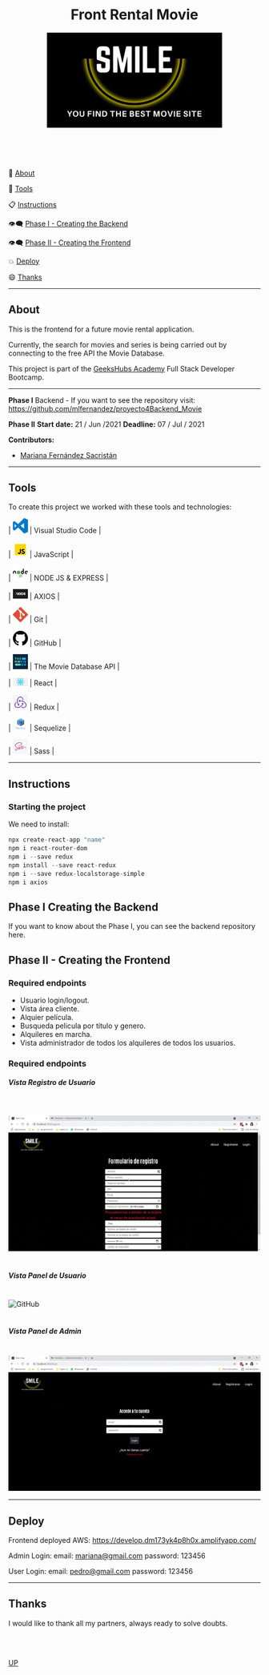 <a name="top"></a>


<h1 align="center" >Front Rental Movie</h1>

<p align="center">
  <img src="src/images/logosmall.png" alt="Smile" width="350"/>
</p>




<br/>
<br/>
<br/>


:speech_balloon: [About](#id1)   

:hammer: [Tools](#id2)

:clipboard: [Instructions](#id3)

:eye_speech_bubble: [Phase I - Creating the Backend](#id4)

:eye_speech_bubble: [Phase II - Creating the Frontend](#id5)

:collision: [Deploy](#id7)

:smile: [Thanks](#id8)

---

<a name="id1"></a>
## **About**

This is the frontend for a future movie rental application.

Currently, the search for movies and series is being carried out by connecting to the free API the Movie Database.

This project is part of the [GeeksHubs Academy](https://bootcamp.geekshubsacademy.com/) Full Stack Developer Bootcamp. 

---
**Phase I**
Backend - If you want to see the repository visit: https://github.com/mlfernandez/proyecto4Backend_Movie

**Phase II**
**Start date:** 21 / Jun /2021
**Deadline:** 07 / Jul / 2021

**Contributors:**
* [Mariana Fernández Sacristán](https://github.com/mlfernandez)

---

<a name="id2"></a>

## **Tools**

To create this project we worked with these tools and technologies:

| <img src="src/images/logovisual.png" alt="Visual" width="30"/> | Visual Studio Code |

| <img src="src/images/javascript2.png" alt="JavaScript" width="30"/> | JavaScript | 

| <img src="src/images/nodejs.png" alt="HTML5" width="30"/> | NODE JS & EXPRESS |

| <img src="src/images/axios.png" alt="CSS3" width="30"/> | AXIOS | 

| <img src="src/images/git.png" alt="Git" width="30"/> | Git |

| <img src="src/images/github2.png" alt="GitHub" width="30"/> | GitHub | 

| <img src="src/images/tmd.jpg" alt="GitHub" width="30"/> | The Movie Database API | 

| <img src="src/images/react.png" alt="GitHub" width="30"/> | React | 

| <img src="src/images/redux.jpg" alt="GitHub" width="30"/> | Redux | 

| <img src="src/images/sequelize.png" alt="GitHub" width="30"/> | Sequelize | 

| <img src="src/images/sass.png" alt="GitHub" width="30"/> | Sass | 



<a name="id3"></a>
***
## **Instructions**


<h3> Starting the project </h3>
   
We need to install:

```javascript
npx create-react-app "name"
npm i react-router-dom
npm i --save redux
npm install --save react-redux
npm i --save redux-localstorage-simple
npm i axios
```


<a name="id4"></a>
## Phase I Creating the Backend

If you want to know about the Phase I, you can see the backend repository here.


<a name="id5"></a>
## Phase II - Creating the Frontend
### Required endpoints

* Usuario login/logout.
* Vista área cliente.
* Alquier película.
* Busqueda pelicula por título y genero.
* Alquileres en marcha.
* Vista administrador de todos los alquileres de todos los usuarios.

### Required endpoints

##### Vista Registro de Usuario
<br>
<br>
<img src="src/images/videoRegistroUsuario.gif" alt="GitHub"/>
<br>
<br>

##### Vista Panel de Usuario
<br>
<img src="src/images/videoPanelUsuario.gif" alt="GitHub"/>
<br>
<br>

##### Vista Panel de Admin
<br>
<img src="src/images/videoPanelAdmin.gif" alt="GitHub"/>

<a name="id6"></a>
***
## **Deploy**

Frontend deployed AWS: https://develop.dm173yk4p8h0x.amplifyapp.com/

Admin Login: 
email: mariana@gmail.com
password: 123456

User Login:
email: pedro@gmail.com
password: 123456


<a name="id7"></a>
***
## **Thanks**

I would like to thank all my partners, always ready to solve doubts. 

<br>
<br>

[UP](#top)